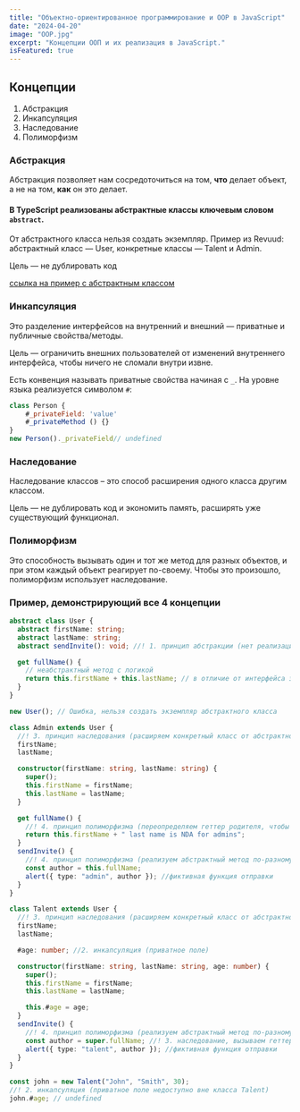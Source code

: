 ```yaml
---
title: "Объектно-ориентированное программирование и OOP в JavaScript"
date: "2024-04-20"
image: "OOP.jpg"
excerpt: "Концепции ООП и их реализация в JavaScript."
isFeatured: true
---
```


## Концепции

1. Абстракция
2. Инкапсуляция
3. Наследование
4. Полиморфизм

### Абстракция

Абстракция позволяет нам сосредоточиться на том, **что** делает объект, а не на том, **как** он это делает.

#### В TypeScript реализованы **абстрактные классы** ключевым словом `abstract`. <span id="abstract-class"/>

От абстрактного класса нельзя создать экземпляр.
Пример из Revuud: абстрактный класс — User, конкретные классы — Talent и Admin.

Цель — не дублировать код

[ссылка на пример с абстрактным классом](#abstract-class-example)

### Инкапсуляция

Это разделение интерфейсов на внутренний и внешний — приватные и публичные свойства/методы.

Цель — ограничить внешних пользователей от изменений внутреннего интерфейса, чтобы ничего не сломали внутри извне.

Есть конвенция называть приватные свойства начиная с `_`.
На уровне языка реализуется символом `#`:

```js
class Person {
    #_privateField: 'value'
    #_privateMethod () {}
}
new Person()._privateField// undefined
```

### Наследование

Наследование классов – это способ расширения одного класса другим классом.

Цель — не дублировать код и экономить память, расширять уже существующий функционал.

### Полиморфизм

Это способность вызывать один и тот же метод для разных объектов, и при этом каждый объект реагирует по-своему.
Чтобы это произошло, полиморфизм использует наследование.

### Пример, демонстрирующий все 4 концепции <span id="abstract-class-example"/>

```typescript
abstract class User {
  abstract firstName: string;
  abstract lastName: string;
  abstract sendInvite(): void; //! 1. принцип абстракции (нет реализации, только объявление)

  get fullName() {
    // неабстрактный метод с логикой
    return this.firstName + this.lastName; // в отличие от интерфейса здесь можно писать логику
  }
}

new User(); // Ошибка, нельзя создать экземпляр абстрактного класса

class Admin extends User {
  //! 3. принцип наследования (расширяем конкретный класс от абстрактного)
  firstName;
  lastName;

  constructor(firstName: string, lastName: string) {
    super();
    this.firstName = firstName;
    this.lastName = lastName;
  }

  get fullName() {
    //! 4. принцип полиморфизма (переопределяем геттер родителя, чтобы он работал по-другому)
    return this.firstName + " last name is NDA for admins";
  }
  sendInvite() {
    //! 4. принцип полиморфизма (реализуем абстрактный метод по-разному в 2 дочерних классах)
    const author = this.fullName;
    alert({ type: "admin", author }); //фиктивная функция отправки
  }
}

class Talent extends User {
  //! 3. принцип наследования (расширяем конкретный класс от абстрактного)
  firstName;
  lastName;

  #age: number; //2. инкапсуляция (приватное поле)

  constructor(firstName: string, lastName: string, age: number) {
    super();
    this.firstName = firstName;
    this.lastName = lastName;

    this.#age = age;
  }
  sendInvite() {
    //! 4. принцип полиморфизма (реализуем абстрактный метод по-разному в 2 дочерних классах
    const author = super.fullName; //! 3. наследование, вызываем геттер родительского класса
    alert({ type: "talent", author }); //фиктивная функция отправки
  }
}

const john = new Talent("John", "Smith", 30);
//! 2. инкапсуляция (приватное поле недоступно вне класса Talent)
john.#age; // undefined
```
